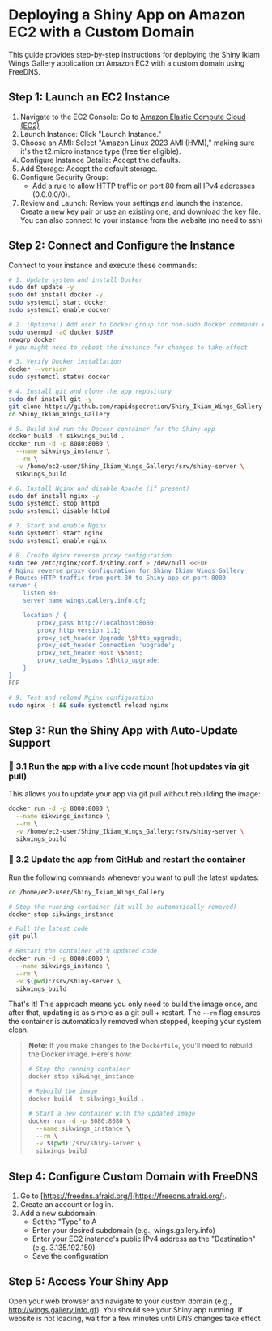 # Deploying a Shiny App on Amazon EC2 with a Custom Domain

This guide provides step-by-step instructions for deploying the Shiny Ikiam Wings Gallery application on Amazon EC2 with a custom domain using FreeDNS.

## Step 1: Launch an EC2 Instance

1. Navigate to the EC2 Console: Go to [Amazon Elastic Compute Cloud (EC2)](https://aws.amazon.com/ec2/)
2. Launch Instance: Click "Launch Instance."
3. Choose an AMI: Select "Amazon Linux 2023 AMI (HVM)," making sure it's the t2.micro instance type (free tier eligible).
4. Configure Instance Details: Accept the defaults.
5. Add Storage: Accept the default storage.
6. Configure Security Group:
   - Add a rule to allow HTTP traffic on port 80 from all IPv4 addresses (0.0.0.0/0).
7. Review and Launch: Review your settings and launch the instance. Create a new key pair or use an existing one, and download the key file. You can also connect to your instance from the website (no need to ssh)

## Step 2: Connect and Configure the Instance

Connect to your instance and execute these commands:

```bash
# 1. Update system and install Docker
sudo dnf update -y
sudo dnf install docker -y
sudo systemctl start docker
sudo systemctl enable docker

# 2. (Optional) Add user to Docker group for non-sudo Docker commands else use sudo before docker commands
sudo usermod -aG docker $USER
newgrp docker
# you might need to reboot the instance for changes to take effect

# 3. Verify Docker installation
docker --version
sudo systemctl status docker

# 4. Install git and clone the app repository
sudo dnf install git -y
git clone https://github.com/rapidspecretion/Shiny_Ikiam_Wings_Gallery
cd Shiny_Ikiam_Wings_Gallery

# 5. Build and run the Docker container for the Shiny app
docker build -t sikwings_build .
docker run -d -p 8080:8080 \
  --name sikwings_instance \
  --rm \
  -v /home/ec2-user/Shiny_Ikiam_Wings_Gallery:/srv/shiny-server \
  sikwings_build

# 6. Install Nginx and disable Apache (if present)
sudo dnf install nginx -y
sudo systemctl stop httpd
sudo systemctl disable httpd

# 7. Start and enable Nginx
sudo systemctl start nginx
sudo systemctl enable nginx

# 8. Create Nginx reverse proxy configuration
sudo tee /etc/nginx/conf.d/shiny.conf > /dev/null <<EOF
# Nginx reverse proxy configuration for Shiny Ikiam Wings Gallery
# Routes HTTP traffic from port 80 to Shiny app on port 8080
server {
    listen 80;
    server_name wings.gallery.info.gf;

    location / {
        proxy_pass http://localhost:8080;
        proxy_http_version 1.1;
        proxy_set_header Upgrade \$http_upgrade;
        proxy_set_header Connection 'upgrade';
        proxy_set_header Host \$host;
        proxy_cache_bypass \$http_upgrade;
    }
}
EOF

# 9. Test and reload Nginx configuration
sudo nginx -t && sudo systemctl reload nginx
```

## Step 3: Run the Shiny App with Auto-Update Support

### 🚀 3.1 Run the app with a live code mount (hot updates via git pull)

This allows you to update your app via git pull without rebuilding the image:

```bash
docker run -d -p 8080:8080 \
  --name sikwings_instance \
  --rm \
  -v /home/ec2-user/Shiny_Ikiam_Wings_Gallery:/srv/shiny-server \
  sikwings_build
```

### 🔄 3.2 Update the app from GitHub and restart the container

Run the following commands whenever you want to pull the latest updates:

```bash
cd /home/ec2-user/Shiny_Ikiam_Wings_Gallery

# Stop the running container (it will be automatically removed)
docker stop sikwings_instance

# Pull the latest code
git pull

# Restart the container with updated code
docker run -d -p 8080:8080 \
  --name sikwings_instance \
  --rm \
  -v $(pwd):/srv/shiny-server \
  sikwings_build
```

That's it! This approach means you only need to build the image once, and after that, updating is as simple as a git pull + restart. The `--rm` flag ensures the container is automatically removed when stopped, keeping your system clean.

> **Note:** If you make changes to the `Dockerfile`, you'll need to rebuild the Docker image. Here's how:
> 
> ```bash
> # Stop the running container
> docker stop sikwings_instance
> 
> # Rebuild the image
> docker build -t sikwings_build .
> 
> # Start a new container with the updated image
> docker run -d -p 8080:8080 \
>   --name sikwings_instance \
>   --rm \
>   -v $(pwd):/srv/shiny-server \
>   sikwings_build
> ```

## Step 4: Configure Custom Domain with FreeDNS

1. Go to [https://freedns.afraid.org/](https://freedns.afraid.org/).
2. Create an account or log in.
3. Add a new subdomain:
   - Set the "Type" to A
   - Enter your desired subdomain (e.g., wings.gallery.info)
   - Enter your EC2 instance's public IPv4 address as the "Destination" (e.g. 3.135.192.150)
   - Save the configuration

## Step 5: Access Your Shiny App

Open your web browser and navigate to your custom domain (e.g., http://wings.gallery.info.gf). You should see your Shiny app running. If website is not loading, wait for a few minutes until DNS changes take effect.
